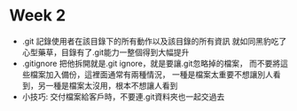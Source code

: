# Week 2
* .git 記錄使用者在該目錄下的所有動作以及該目錄的所有資訊
就如同黑豹吃了心型藥草，目錄有了.git能力一整個得到大幅提升
* .gitignore 把他拆開就是.git ignore，就是要讓.git忽略掉的檔案，
而不要將這些檔案加入備份，這裡面通常有兩種情況，
一種是檔案太重要不想讓別人看到，另一種是檔案太沒用，根本不想讓人看到
* 小技巧: 交付檔案給客戶時，不要連.git資料夾也一起交過去
